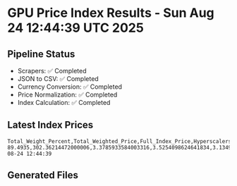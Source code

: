 # GPU Price Index Results - Sun Aug 24 12:44:39 UTC 2025

## Pipeline Status
- Scrapers: ✅ Completed
- JSON to CSV: ✅ Completed
- Currency Conversion: ✅ Completed
- Price Normalization: ✅ Completed
- Index Calculation: ✅ Completed

## Latest Index Prices
```
Total_Weight_Percent,Total_Weighted_Price,Full_Index_Price,Hyperscalers_Only_Price,Non_Hyperscalers_Only_Price,Hyperscaler_Weight,Non_Hyperscaler_Weight,Calculation_Date
89.4935,302.36214472000006,3.3785933584003316,3.5254098624641834,3.134986197572318,55.84,33.6535,2025-08-24 12:44:39
```

## Generated Files
```
```
